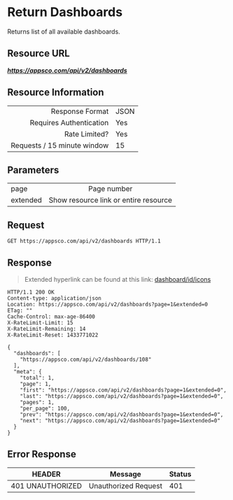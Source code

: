 # Return Dashboards

Returns list of all available dashboards.

## Resource URL

___https://appsco.com/api/v2/dashboards___

## Resource Information

|                               |               |
|------------------------------:|---------------|
|Response Format                |JSON           |
|Requires Authentication        |Yes            |
|Rate Limited?                  |Yes            |
|Requests / 15 minute window    |15             |


## Parameters

|                               |                                       |
|-------------------------------|:-------------------------------------:|
|page                           |Page number                            |
|extended                       |Show resource link or entire resource  |


## Request

```.http
GET https://appsco.com/api/v2/dashboards HTTP/1.1
```

## Response

> Extended hyperlink can be found at this link: [dashboard/id/icons](dashboard/id/icons)


```.http
HTTP/1.1 200 OK
Content-type: application/json
Location: https://appsco.com/api/v2/dashboards?page=1&extended=0
ETag: ""
Cache-Control: max-age-86400
X-RateLimit-Limit: 15
X-RateLimit-Remaining: 14
X-RateLimit-Reset: 1433771022

{
  "dashboards": [
    "https://appsco.com/api/v2/dashboards/108"
  ],
  "meta": {
    "total": 1,
    "page": 1,
    "first": "https://appsco.com/api/v2/dashboards?page=1&extended=0",
    "last": "https://appsco.com/api/v2/dashboards?page=1&extended=0",
    "pages": 1,
    "per_page": 100,
    "prev": "https://appsco.com/api/v2/dashboards?page=1&extended=0",
    "next": "https://appsco.com/api/v2/dashboards?page=1&extended=0"
  }
}

```
## Error Response

|HEADER                         |Message                        |Status         |
|-------------------------------|-------------------------------|---------------|
|401 UNAUTHORIZED               |Unauthorized Request           |401            |
